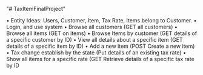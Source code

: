 "# TaxItemFinalProject" 

• Entity Ideas: Users, Customer, Item, Tax Rate, Items belong to Customer.
• Login, and use system
• Browse all customers (GET all customers)
• Browse all items (GET on items)
• Browse Items by customer (GET details of a specific customer by ID)
• View all details about a specific item (GET details of a specific item by ID)
• Add a new item (POST Create a new item)
• Tax change establish by the state (Put details of an existing tax rate)
• Show all items for a specific rate (GET Retrieve details of a specific tax rate by ID

